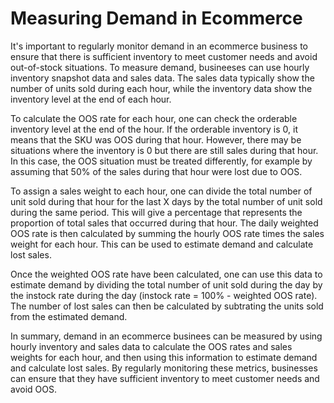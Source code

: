 # Measuring Demand in Ecommerce

It's important to regularly monitor demand in an ecommerce business to ensure that there is sufficient inventory to meet customer needs and avoid out-of-stock situations. To measure demand, busineeses can use hourly inventory snapshot data and sales data. The sales data typically show the number of units sold during each hour, while the inventory data show the inventory level at the end of each hour.

To calculate the OOS rate for each hour, one can check the orderable inventory level at the end of the hour. If the orderable inventory is 0, it means that the SKU was OOS during that hour. However, there may be situations where the inventory is 0 but there are still sales during that hour. In this case, the OOS situation must be treated differently, for example by assuming that 50% of the sales during that hour were lost due to OOS.

To assign a sales weight to each hour, one can divide the total number of unit sold during that hour for the last X days by the total number of unit sold during the same period. This will give a percentage that represents the proportion of total sales that occurred during that hour. The daily weighted OOS rate is then calculated by summing the hourly OOS rate times the sales weight for each hour. This can be used to estimate demand and calculate lost sales.

Once the weighted OOS rate have been calculated, one can use this data to estimate demand by dividing the total number of unit sold during the day by the instock rate during the day (instock rate = 100% - weighted OOS rate). The number of lost sales can then be calculated by subtrating the units sold from the estimated demand.

In summary, demand in an ecommerce businees can be measured by using hourly inventory and sales data to calculate the OOS rates and sales weights for each hour, and then using this information to estimate demand and calculate lost sales. By regularly monitoring these metrics, businesses can ensure that they have sufficient inventory to meet customer needs and avoid OOS.

